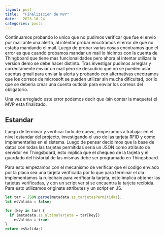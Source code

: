```yaml
---
layout: post
title:  "Finalizacion de MVP"
date:   2023-10-24 
categories: posts
---
```


Continuamos probando lo unico que no pudimos verificar que fue el envio por mail ante una alerta, al intentar probar encotramos el error de que no estaba mandando el mail. Luego de probar varias cosas encotramos que el error es que cuando probamos
mandar un mail lo hicimos con la cuenta de Thingboard que tiene mas funcionalidades pero ahora al intentar utilizar la version demo se debe hacer distinto. Tras investigar pudimos arreglar y correctamente enviar un mail pero se descubrio que no se pueden
usar cuentas gmail para enviar la alerta y probando con alternativas encotramos que los correos de microsoft se pueden utilizar sin mucha dificultad, por lo que se deberia crear una cuenta outlook para enviar los correos del obligatorio.

Una vez arreglado este error podemos decir que (sin contar la maqueta) el MVP esta finalizado.

## Estandar

Luego de terminar y verificar todo de nuevo, empezamos a trabajar en el nivel estandar del projecto, investigando el uso de las tarjeta RFID y como implementarlas en el sistema. Luego de pensar decidimos que la base de datos con todas las tarjetas permitidas seria un JSON como atributo
de servidor en Thingsboard, esto implica que el chequeo de la tarjeta y el guardado del historial de las mismas debe ser programado en Thingsboard. 

Para esto empezamos con el mecanismo de verificar que el codigo enviado por la placa sea una tarjeta verificada por lo que para terminar el dia implementamos la rulechain para verificar la tarjeta, esto implica obtener las tarjetas verificadas, y con un script ver si se encuentra la
tarjeta recibida. Para esto utilizamos originate attributes y un script en JS.

 
```js
let tar = JSON.parse(metadata.ss_tarjetasPermitidas);
let esValida = false;

for (key in tar) {
  if (metadata.ss_ultimaTarjeta = tar[key])
    esValida = true;
}
return esValida;1
```
